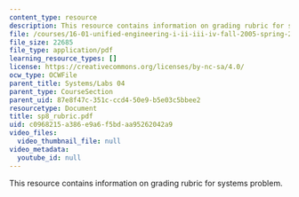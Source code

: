 ```yaml
---
content_type: resource
description: This resource contains information on grading rubric for systems problem.
file: /courses/16-01-unified-engineering-i-ii-iii-iv-fall-2005-spring-2006/c0968215a386e9a6f5bdaa95262042a9_sp8_rubric.pdf
file_size: 22685
file_type: application/pdf
learning_resource_types: []
license: https://creativecommons.org/licenses/by-nc-sa/4.0/
ocw_type: OCWFile
parent_title: Systems/Labs 04
parent_type: CourseSection
parent_uid: 87e8f47c-351c-ccd4-50e9-b5e03c5bbee2
resourcetype: Document
title: sp8_rubric.pdf
uid: c0968215-a386-e9a6-f5bd-aa95262042a9
video_files:
  video_thumbnail_file: null
video_metadata:
  youtube_id: null
---
```

This resource contains information on grading rubric for systems problem.